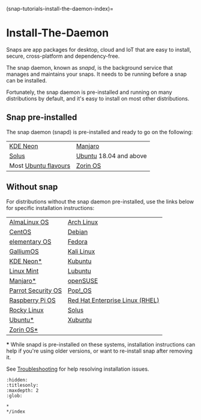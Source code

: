 (snap-tutorials-install-the-daemon-index)=
# Install-The-Daemon

Snaps are app packages for desktop, cloud and IoT that are easy to install, secure, cross-platform and dependency-free. 

The snap daemon, known as *snapd*, is the background service that manages and maintains your snaps. It needs to be  running before a snap can be installed.

Fortunately, the snap daemon is pre-installed and running on many distributions by default, and it's easy to install on most other distributions.

## Snap pre-installed

The snap daemon (snapd) is pre-installed and ready to go on the following:

| | |
|--|--|
| [KDE Neon](https://neon.kde.org/) | [Manjaro](https://manjaro.org/) |
[Solus](https://getsol.us/) | [Ubuntu](https://ubuntu.com/) 18.04 and above |
 | Most [Ubuntu flavours](https://wiki.ubuntu.com/DerivativeTeam/Derivatives#Official_Ubuntu_Flavors) | [Zorin OS](https://zorinos.com/) |

## Without snap

For distributions without the snap daemon pre-installed, use the links below for specific installation instructions:

| | |
|--|--|
| [AlmaLinux OS](/snap-tutorials/install-the-daemon/almalinux-os) | [Arch Linux](/snap-tutorials/install-the-daemon/arch-linux)|
| [CentOS](/) | [Debian](/snap-tutorials/install-the-daemon/debian)|
| [elementary OS](/snap-tutorials/install-the-daemon/elementary-os) | [Fedora](/snap-tutorials/install-the-daemon/fedora) |
| [GalliumOS](/) | [Kali Linux](/) |
| [KDE Neon*](/) | [Kubuntu](/) |
| [Linux Mint](/snap-tutorials/install-the-daemon/linux-mint) | [Lubuntu](/) | 
|[Manjaro*](/snap-tutorials/install-the-daemon/manjaro-linux) | [openSUSE](/snap-tutorials/install-the-daemon/opensuse) |
| [Parrot Security OS](/) | [Pop!_OS](/snap-tutorials/install-the-daemon/pop-os) |
| [Raspberry Pi OS](/snap-tutorials/install-the-daemon/raspberry-pi-os) | [Red Hat Enterprise Linux (RHEL)](/) |
| [Rocky Linux](/snap-tutorials/install-the-daemon/rocky-linux) | [Solus](/) |
| [Ubuntu*](/snap-tutorials/install-the-daemon/ubuntu) | [Xubuntu](/) |
| [Zorin OS*](/) | |

**\*** While snapd is pre-installed on these systems, installation instructions can help if you're using older versions, or want to re-install snap after removing it.

See [Troubleshooting](/snap-how-to-guides/fix-common-issues/index) for help resolving installation issues.


```{toctree}
:hidden:
:titlesonly:
:maxdepth: 2
:glob:

*
*/index
